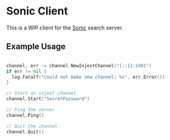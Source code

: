 # Sonic Client

This is a WIP client for the [Sonic](https://github.com/valeriansaliou/sonic) search server.

## Example Usage

```go

channel, err := channel.NewInjestChannel("[::1]:1491")
if err != nil {
  log.Fatalf("Could not make new channel: %s", err.Error())
}

// Start an injest channel
channel.Start("SecretPassword")

// Ping the server
channel.Ping()

// Quit the channel
channel.Quit()

```